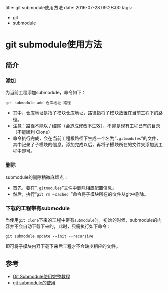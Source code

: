 title: git submodule使用方法
date: 2016-07-28 09:28:00
tags:
- git
- submodule

# git submodule使用方法

## 简介

### 添加

为当前工程添加submodule，命令如下：

	git submodule add 仓库地址 路径

* 其中，仓库地址是指子模块仓库地址，路径指将子模块放置在当前工程下的路径。 
* 注意：路径不能以 / 结尾（会造成修改不生效）、不能是现有工程已有的目录（不能順利 Clone）
* 命令执行完成，会在当前工程根路径下生成一个名为“`.gitmodules`”的文件，其中记录了子模块的信息。添加完成以后，再将子模块所在的文件夹添加到工程中即可。

### 删除

submodule的删除稍微麻烦点：

* 首先，要在“`.gitmodules`”文件中删除相应配置信息。
* 然后，执行“`git rm –cached `”命令将子模块所在的文件从git中删除。

### 下载的工程带有submodule

当使用`git clone`下来的工程中带有`submodule`时，初始的时候，submodule的内容并不会自动下载下来的，此时，只需执行如下命令：

	git submodule update --init --recursive

即可将子模块内容下载下来后工程才不会缺少相应的文件。






## 参考

* [Git Submodule使用完整教程](http://www.kafeitu.me/git/2012/03/27/git-submodule.html)
* [git submodule的使用](http://blog.csdn.net/wangjia55/article/details/24400501)